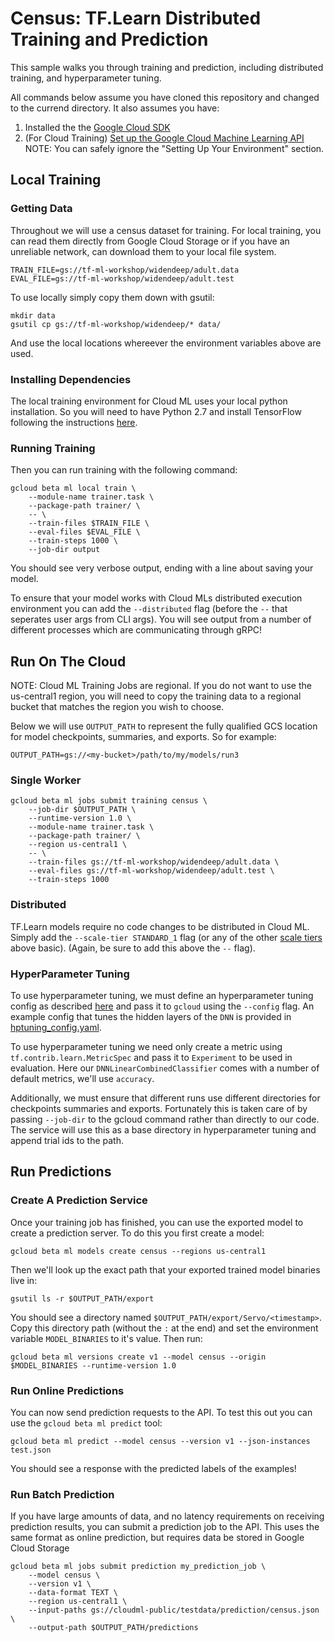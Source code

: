 # Census: TF.Learn Distributed Training and Prediction

This sample walks you through training and prediction, including distributed training, and hyperparameter tuning.

All commands below assume you have cloned this repository and changed to the currend directory. It also assumes you have:

1. Installed the the [Google Cloud SDK](https://cloud.google.com/sdk)
2. (For Cloud Training) [Set up the Google Cloud Machine Learning API](https://cloud.google.com/ml/docs/how-tos/getting-set-up) NOTE: You can safely ignore the "Setting Up Your Environment" section. 

## Local Training

### Getting Data

Throughout we will use a census dataset for training. For local training, you can read them directly from Google Cloud Storage or if you have an unreliable network, can download them to your local file system.

```
TRAIN_FILE=gs://tf-ml-workshop/widendeep/adult.data
EVAL_FILE=gs://tf-ml-workshop/widendeep/adult.test
```

To use locally simply copy them down with gsutil:
```
mkdir data
gsutil cp gs://tf-ml-workshop/widendeep/* data/
```

And use the local locations whereever the environment variables above are used.


### Installing Dependencies

The local training environment for Cloud ML uses your local python installation. So you will need to have Python 2.7 and install TensorFlow following the instructions [here](https://www.tensorflow.org/get_started/os_setup).

### Running Training

Then you can run training with the following command:

```
gcloud beta ml local train \
    --module-name trainer.task \
    --package-path trainer/ \
    -- \
    --train-files $TRAIN_FILE \
    --eval-files $EVAL_FILE \
    --train-steps 1000 \
    --job-dir output
```

You should see very verbose output, ending with a line about saving your model.

To ensure that your model works with Cloud MLs distributed execution environment you can add the `--distributed` flag (before the `--` that seperates user args from CLI args). You will see output from a number of different processes which are communicating through gRPC!

## Run On The Cloud

NOTE: Cloud ML Training Jobs are regional. If you do not want to use the us-central1 region, you will need to copy the training data to a regional bucket that matches the region you wish to choose.

Below we will use `OUTPUT_PATH` to represent the fully qualified GCS location for model checkpoints, summaries, and exports. So for example:

```
OUTPUT_PATH=gs://<my-bucket>/path/to/my/models/run3
```

### Single Worker

```
gcloud beta ml jobs submit training census \
    --job-dir $OUTPUT_PATH \
    --runtime-version 1.0 \
    --module-name trainer.task \
    --package-path trainer/ \
    --region us-central1 \
    -- \
    --train-files gs://tf-ml-workshop/widendeep/adult.data \
    --eval-files gs://tf-ml-workshop/widendeep/adult.test \
    --train-steps 1000
```

### Distributed

TF.Learn models require no code changes to be distributed in Cloud ML. Simply add the `--scale-tier STANDARD_1` flag (or any of the other [scale tiers](https://cloud.google.com/ml/reference/rest/v1beta1/projects.jobs#scaletier) above basic). (Again, be sure to add this above the `--` flag).

### HyperParameter Tuning

To use hyperparameter tuning, we must define an hyperparameter tuning config as described [here](https://cloud.google.com/ml/docs/how-tos/using-hyperparameter-tuning) and pass it to `gcloud` using the `--config` flag. An example config that tunes the hidden layers of the `DNN` is provided in [hptuning_config.yaml](hptuning_config.yaml).

To use hyperparameter tuning we need only create a metric using `tf.contrib.learn.MetricSpec` and pass it to `Experiment` to be used in evaluation. Here our `DNNLinearCombinedClassifier` comes with a number of default metrics, we'll use `accuracy`.

Additionally, we must ensure that different runs use different directories for checkpoints summaries and exports. Fortunately this is taken care of by passing `--job-dir` to the gcloud command rather than directly to our code. The service will use this as a base directory in hyperparameter tuning and append trial ids to the path.

## Run Predictions

### Create A Prediction Service

Once your training job has finished, you can use the exported model to create a prediction server. To do this you first create a model:

```
gcloud beta ml models create census --regions us-central1
```

Then we'll look up the exact path that your exported trained model binaries live in:

```
gsutil ls -r $OUTPUT_PATH/export
```

You should see a directory named `$OUTPUT_PATH/export/Servo/<timestamp>`. Copy this directory path (without the `:` at the end) and set the environment variable `MODEL_BINARIES` to it's value. Then run:


```
gcloud beta ml versions create v1 --model census --origin $MODEL_BINARIES --runtime-version 1.0
```

### Run Online Predictions

You can now send prediction requests to the API. To test this out you can use the `gcloud beta ml predict` tool:

```
gcloud beta ml predict --model census --version v1 --json-instances test.json
```

You should see a response with the predicted labels of the examples!

### Run Batch Prediction

If you have large amounts of data, and no latency requirements on receiving prediction results, you can submit a prediction job to the API. This uses the same format as online prediction, but requires data be stored in Google Cloud Storage

```
gcloud beta ml jobs submit prediction my_prediction_job \
    --model census \
    --version v1 \
    --data-format TEXT \
    --region us-central1 \
    --input-paths gs://cloudml-public/testdata/prediction/census.json \
    --output-path $OUTPUT_PATH/predictions
```
